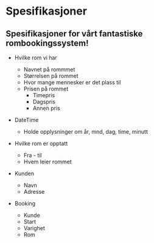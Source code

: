 # Spesifikasjoner
## Spesifikasjoner for vårt fantastiske rombookingssystem!

- Hvilke rom vi har
    - Navnet på rommmet
    - Størrelsen på rommet
    - Hvor mange mennesker er det plass til
    - Prisen på rommet
        - Timepris
        - Dagspris
        - Annen pris

- DateTime
    - Holde opplysninger om år, mnd, dag, time, minutt

- Hvilke rom er opptatt
    - Fra - til
    - Hvem leier rommet

- Kunden
    - Navn
    - Adresse
        

- Booking
    - Kunde
    - Start
    - Varighet
    - Rom